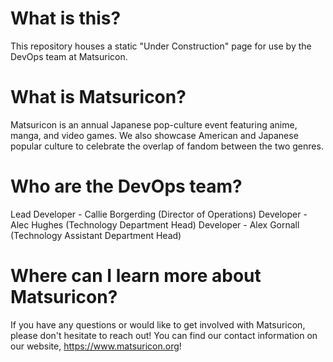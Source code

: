 # What is this?

This repository houses a static "Under Construction" page for use by the DevOps team at Matsuricon.

# What is Matsuricon?

Matsuricon is an annual Japanese pop-culture event featuring anime, manga, and video games. We also showcase American and Japanese popular culture to celebrate the overlap of fandom between the two genres.

# Who are the DevOps team?

Lead Developer - Callie Borgerding (Director of Operations)
Developer - Alec Hughes (Technology Department Head)
Developer - Alex Gornall (Technology Assistant Department Head)

# Where can I learn more about Matsuricon?

If you have any questions or would like to get involved with Matsuricon, please don't hesitate to reach out! You can find our contact information on our website, https://www.matsuricon.org!